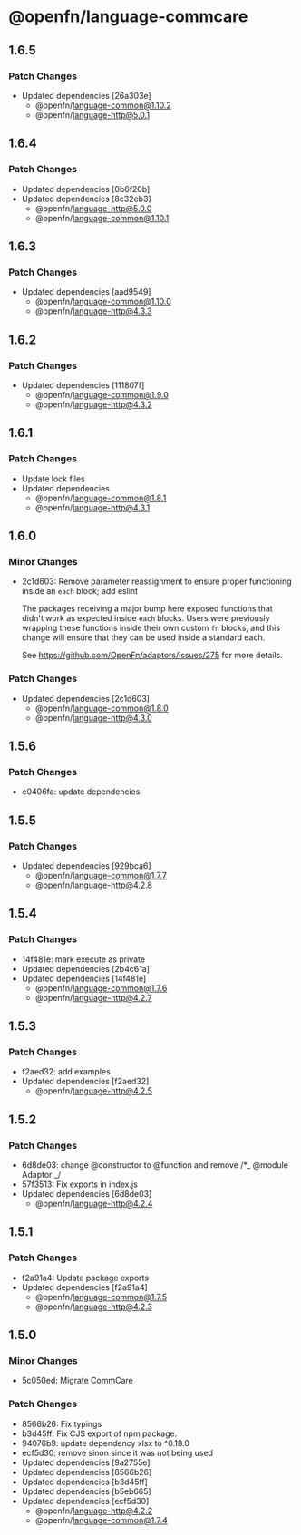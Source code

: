 # @openfn/language-commcare

## 1.6.5

### Patch Changes

- Updated dependencies [26a303e]
  - @openfn/language-common@1.10.2
  - @openfn/language-http@5.0.1

## 1.6.4

### Patch Changes

- Updated dependencies [0b6f20b]
- Updated dependencies [8c32eb3]
  - @openfn/language-http@5.0.0
  - @openfn/language-common@1.10.1

## 1.6.3

### Patch Changes

- Updated dependencies [aad9549]
  - @openfn/language-common@1.10.0
  - @openfn/language-http@4.3.3

## 1.6.2

### Patch Changes

- Updated dependencies [111807f]
  - @openfn/language-common@1.9.0
  - @openfn/language-http@4.3.2

## 1.6.1

### Patch Changes

- Update lock files
- Updated dependencies
  - @openfn/language-common@1.8.1
  - @openfn/language-http@4.3.1

## 1.6.0

### Minor Changes

- 2c1d603: Remove parameter reassignment to ensure proper functioning inside an
  `each` block; add eslint

  The packages receiving a major bump here exposed functions that didn't work as
  expected inside `each` blocks. Users were previously wrapping these functions
  inside their own custom `fn` blocks, and this change will ensure that they can
  be used inside a standard each.

  See https://github.com/OpenFn/adaptors/issues/275 for more details.

### Patch Changes

- Updated dependencies [2c1d603]
  - @openfn/language-common@1.8.0
  - @openfn/language-http@4.3.0

## 1.5.6

### Patch Changes

- e0406fa: update dependencies

## 1.5.5

### Patch Changes

- Updated dependencies [929bca6]
  - @openfn/language-common@1.7.7
  - @openfn/language-http@4.2.8

## 1.5.4

### Patch Changes

- 14f481e: mark execute as private
- Updated dependencies [2b4c61a]
- Updated dependencies [14f481e]
  - @openfn/language-common@1.7.6
  - @openfn/language-http@4.2.7

## 1.5.3

### Patch Changes

- f2aed32: add examples
- Updated dependencies [f2aed32]
  - @openfn/language-http@4.2.5

## 1.5.2

### Patch Changes

- 6d8de03: change @constructor to @function and remove /\*_ @module Adaptor _/
- 57f3513: Fix exports in index.js
- Updated dependencies [6d8de03]
  - @openfn/language-http@4.2.4

## 1.5.1

### Patch Changes

- f2a91a4: Update package exports
- Updated dependencies [f2a91a4]
  - @openfn/language-common@1.7.5
  - @openfn/language-http@4.2.3

## 1.5.0

### Minor Changes

- 5c050ed: Migrate CommCare

### Patch Changes

- 8566b26: Fix typings
- b3d45ff: Fix CJS export of npm package.
- 94076b9: update dependency xlsx to ^0.18.0
- ecf5d30: remove sinon since it was not being used
- Updated dependencies [9a2755e]
- Updated dependencies [8566b26]
- Updated dependencies [b3d45ff]
- Updated dependencies [b5eb665]
- Updated dependencies [ecf5d30]
  - @openfn/language-http@4.2.2
  - @openfn/language-common@1.7.4

